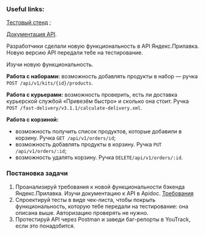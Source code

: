 ### **Useful links:**

[Тестовый стенд](https://{id}.serverhub.praktikum-services.ru/) ;

[Документация API](https://{id}.serverhub.praktikum-services.ru/docs/).

Разработчики сделали новую функциональность в API Яндекс.Прилавка. Новую версию API передали тебе на тестирование. 

Изучи новую функциональность.

**Работа с наборами:** возможность добавлять продукты в набор — ручка `POST /api/v1/kits/{id}/products`.

**Работа с курьерами:** возможность проверить, есть ли доставка курьерской службой «Привезём быстро» и сколько она стоит. Ручка `POST /fast-delivery/v3.1.1/calculate-delivery.xml`.

**Работа с корзиной:**

- возможность получить список продуктов, которые добавили в корзину. Ручка `GET /api/v1/orders/id`;
- возможность добавлять продукты в корзину. Ручка `PUT /api/v1/orders/:id`;
- возможность удалять корзину. Ручка `DELETE/api/v1/orders/:id`.

### Постановка задачи

1. Проанализируй требования к новой функциональности бэкенда Яндекс.Прилавка. Изучи документацию к API в Apidoc. [Требования](https://code.s3.yandex.net/qa/files/backend_requirements.pdf)
2. Спроектируй тесты в виде чек-листа, чтобы покрыть функциональность, которую тебе передали на тестирование: она описана выше. Авторизацию проверять не нужно.
3. Протестируй API через Postman и заведи баг-репорты в YouTrack, если это понадобится.

